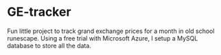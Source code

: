 # GE-tracker
Fun little project to track grand exchange prices for a month in old school runescape.
Using a free trial with Microsoft Azure, I setup a MySQL database to store all the data.
